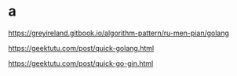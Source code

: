 # a


https://greyireland.gitbook.io/algorithm-pattern/ru-men-pian/golang

https://geektutu.com/post/quick-golang.html

https://geektutu.com/post/quick-go-gin.html